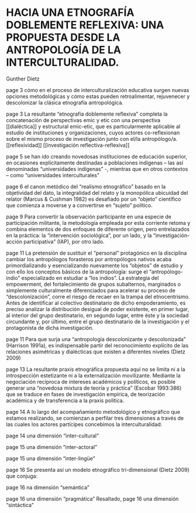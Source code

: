 # HACIA UNA ETNOGRAFÍA DOBLEMENTE REFLEXIVA: UNA PROPUESTA DESDE LA ANTROPOLOGÍA DE LA INTERCULTURALIDAD.
Gunther Dietz

page 3 cómo en el proceso de interculturalización educativa surgen nuevas opciones metodológicas y cómo estas pueden retroalimentar, rejuvenecer y descolonizar la clásica etnografía antropológica. 

page 3 La resultante “etnografía doblemente reflexiva” completa la concatenación de perspectivas emic y etic con una perspectiva [[dialéctica]] y estructural emic-etic, que es particularmente aplicable al estudio de instituciones y organizaciones, cuyos actores co-reflexionan sobre el mismo proceso de investigación junto con el/la antropólogo/a. [[reflexividad]] [[investigación reflectiva-reflexiva]] 

page 5 se han ido creando novedosas instituciones de educación superior, en ocasiones explícitamente destinadas a poblaciones indígenas – las así denominadas “universidades indígenas” -, mientras que en otros contextos – como “universidades interculturales” 

page 6 el canon metódico del “realismo etnográfico” basado en la objetividad del dato, la integralidad del relato y la monopólica ubicuidad del relator (Marcus & Cushman 1982) es desafiado por un “objeto” científico que comienza a moverse y a convertirse en “sujeto” político. 

page 9 Para convertir la observación participante en una especie de participación militante, la metodología empleada por esta corriente retoma y combina elementos de dos enfoques de diferente origen, pero entrelazados en la práctica: la “intervención sociológica”, por un lado, y la “investigación-acción participativa” (IAP), por otro lado. 

page 11 La pretensión de sustituir el “personal” protagónico en la disciplina cambiar los antropólogos forasteros por antropólogos nativos acaba primordializando y esencializando nuevamente los “objetos” de estudio y con ello los conceptos básicos de la antropología: surge el “antropólogo-indio” especializado en estudiar a “los indios”. La estrategia del empowerment, del fortalecimiento de grupos subalternos, marginados o simplemente culturalmente diferenciados para acelerar su proceso de “descolonización”, corre el riesgo de recaer en la trampa del etnocentrismo. Antes de identificar al colectivo destinatario de dicho empoderamiento, es preciso analizar la distribución desigual de poder existente, en primer lugar, al interior del grupo destinatario, en segundo lugar, entre éste y la sociedad circundante y, por último, entre el grupo destinatario de la investigación y el protagonista de dicha investigación. 

page 11 Para que surja una “antropología descolonizante y descolonizada” (Harrison 1991a), es indispensable partir del reconocimiento explícito de las relaciones asimétricas y dialécticas que existen a diferentes niveles (Dietz 2009) 

page 13 La resultante praxis etnográfica propuesta aquí no se limita ni a la introspección estetizante ni a la externalización movilizante. Mediante la negociación recíproca de intereses académicos y políticos, es posible generar una “novedosa mixtura de teoría y práctica” (Escobar 1993:386) que se traduce en fases de investigación empírica, de teorización académica y de transferencia a la praxis política. 

page 14 A lo largo del acompañamiento metodológico y etnográfico que estamos realizando, se comienzan a perfilar tres dimensiones a través de las cuales los actores partícipes concebimos la interculturalidad: 

page 14 una dimensión “inter-cultural” 

page 15 una dimensión “inter-actoral” 

page 15 una dimensión “inter-lingüe” 

page 16 Se presenta así un modelo etnográfico tri-dimensional (Dietz 2009) que conjuga: 

page 16 na dimensión “semántica” 

page 16 una dimensión “pragmática”  Resaltado, page 16 una dimensión “sintáctica”

